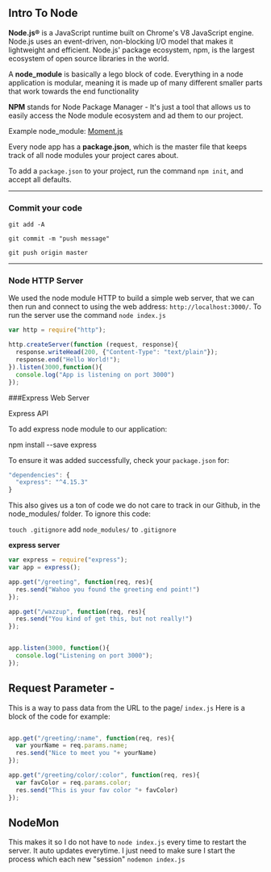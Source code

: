 ## Intro To Node

__Node.js®__ is a JavaScript runtime built on Chrome's V8 JavaScript engine. Node.js uses an event-driven, non-blocking I/O model that makes it lightweight and efficient. Node.js' package ecosystem, npm, is the largest ecosystem of open source libraries in the world.

A __node_module__ is basically a lego block of code.   Everything in a node application is modular, meaning it is made up of many different smaller parts that work towards the end functionality

__NPM__ stands for Node Package Manager - It's just a tool that allows us to easily access the Node module ecosystem and ad them to our project.

Example node_module: [Moment.js](https://momentjs.com/)

Every node app has a __package.json__, which is the master file that keeps track of all node modules your project cares about.

To add a `package.json` to your project, run the command `npm init`, and accept all defaults.

-----
### Commit your code
`git add -A`

`git commit -m "push message"`

`git push origin master`

------

### Node HTTP Server

We used the node module HTTP to build a simple web server, that we can then run and connect to using the web address: `http://localhost:3000/`. To run the server use the command `node index.js`

```js
var http = require("http");

http.createServer(function (request, response){
  response.writeHead(200, {"Content-Type": "text/plain"});
  response.end("Hello World!");
}).listen(3000,function(){
  console.log("App is listening on port 3000")
});
```

###Express Web Server

Express API

To add express node module to our application:

npm install --save express

To ensure it was added successfully, check your `package.json` for:
```js
"dependencies": {
  "express": "^4.15.3"
}
```
This also gives us a ton of code we do not care to track in our Github, in the node_modules/ folder. To ignore this code:

`touch .gitignore` add `node_modules/` to `.gitignore`

__express server__
```js
var express = require("express");
var app = express();

app.get("/greeting", function(req, res){
  res.send("Wahoo you found the greeting end point!")
});

app.get("/wazzup", function(req, res){
  res.send("You kind of get this, but not really!")
});


app.listen(3000, function(){
  console.log("Listening on port 3000");
});
```
## Request Parameter -
This is a way to pass data from the URL to the page/ `index.js`
Here is a block of the code for example:

```js

app.get("/greeting/:name", function(req, res){
  var yourName = req.params.name;
  res.send("Nice to meet you "+ yourName)
});

app.get("/greeting/color/:color", function(req, res){
  var favColor = req.params.color;
  res.send("This is your fav color "+ favColor)
});
```

## NodeMon

This makes it so I do not have to `node index.js` every time to restart the server.  It auto updates everytime.  I just need to make sure I start the process which each new "session"
`nodemon index.js`
